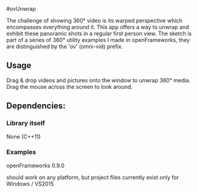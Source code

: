 #ovUnwrap

The challenge of showing 360° video is its warped perspective which encompasses everything around it. This app offers a way to unwrap and exhibit these panoramic shots in a regular first person view. The sketch is part of a series of 360° utility examples I made in openFrameworks, they are distinguished by the 'ov' (omni-vid) prefix.

## Usage
Drag & drop videos and  pictures  onto the
window to unwrap 360° media. Drag the mouse
across the screen to look around.


## Dependencies:
### Library itself
None (C++11)

### Examples
openFrameworks 0.9.0

should work on any platform, but project files currently exist only for Windows / VS2015
